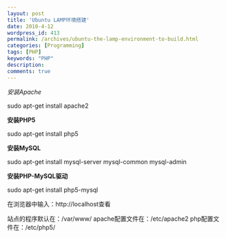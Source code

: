 ```yaml
---
layout: post
title: 'Ubuntu LAMP环境搭建'
date: 2010-4-12
wordpress_id: 413
permalink: /archives/ubuntu-the-lamp-environment-to-build.html
categories: [Programming]
tags: [PHP]
keywords: "PHP"
description: 
comments: true
---
```

*安装Apache*

sudo apt-get install apache2

**安装PHP5**

sudo apt-get install php5

**安装MySQL**

sudo apt-get install mysql-server mysql-common mysql-admin

**安装PHP-MySQL驱动**

sudo apt-get install php5-mysql

在浏览器中输入：http://localhost查看

站点的程序默认在：/var/www/
apache配置文件在：/etc/apache2
php配置文件在：/etc/php5/
